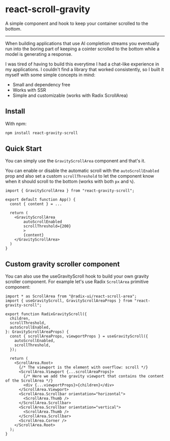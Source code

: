 # react-scroll-gravity

A simple component and hook to keep your container scrolled to the bottom.

---

When building applications that use AI completion streams you eventually run into the boring part of keeping a cointer scrolled to the bottom while a model is generating a response.

I was tired of having to build this everytime I had a chat-like experience in my applications. I couldn't find a library that worked consistently, so I built it myself with some simple concepts in mind:

- Small and dependency free
- Works with SSR
- Simple and customizable (works with Radix ScrollArea)

## Install

With npm:

```sh
npm install react-gravity-scroll
```

## Quick Start

You can simply use the `GravityScrollArea` component and that's it.

You can enable or disable the automatic scroll with the `autoScrollEnabled` prop and also set a custom `scrollThreshold` to let the component know when it should scroll to the bottom (works with both `px` and `%`).

```tsx
import { GravityScrollArea } from "react-gravity-scroll";

export default function App() {
  const { content } = ...

  return (
    <GravityScrollArea
        autoScrollEnabled
        scrollThreshold={200}
        >
        {content}
    </GravityScrollArea>
  )
}
```

## Custom gravity scroller component

You can also use the useGravityScroll hook to build your own gravity scroller component. For example let's use Radix `ScrollArea` primitive component:

```tsx
import * as ScrollArea from "@radix-ui/react-scroll-area";
import { useGravityScroll, GravityScrollAreaProps } from "react-gravity-scroll";

export function RadixGravityScroll({
  children,
  scrollThreshold,
  autoScrollEnabled,
}: GravityScrollAreaProps) {
  const { scrollAreaProps, viewportProps } = useGravityScroll({
    autoScrollEnabled,
    scrollThreshold,
  });

  return (
    <ScrollArea.Root>
      {/* The viewport is the element with overflow: scroll */}
      <ScrollArea.Viewport {...scrollAreaProps}>
        {/* Here we add the gravity viewport that contains the content of the ScrollArea */}
        <div {...viewportProps}>{children}</div>
      </ScrollArea.Viewport>
      <ScrollArea.Scrollbar orientation="horizontal">
        <ScrollArea.Thumb />
      </ScrollArea.Scrollbar>
      <ScrollArea.Scrollbar orientation="vertical">
        <ScrollArea.Thumb />
      </ScrollArea.Scrollbar>
      <ScrollArea.Corner />
    </ScrollArea.Root>
  );
}
```
